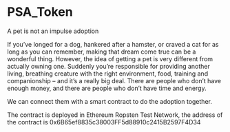 # PSA_Token

A pet is not an impulse adoption

If you’ve longed for a dog, hankered after a hamster, or craved a cat for as long as you can remember, making that dream come true can be a wonderful thing. However, the idea of getting a pet is very different from actually owning one. Suddenly you’re responsible for providing another living, breathing creature with the right environment, food, training and companionship – and it’s a really big deal. 
There are people who don’t have enough money, and there are people who don’t have time and energy. 

We can connect them with a smart contract to do the adoption together. 

The contract is deployed in Ethereum Ropsten Test Network, the address of the contract is 0x6B65ef8835c38003FF5d88910c2415B2597F4D34

